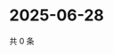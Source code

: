 # 2025-06-28

共 0 条

<!-- BEGIN ZHIHUQUESTIONS -->
<!-- 最后更新时间 Sat Jun 28 2025 20:19:50 GMT+0800 (China Standard Time) -->

<!-- END ZHIHUQUESTIONS -->
